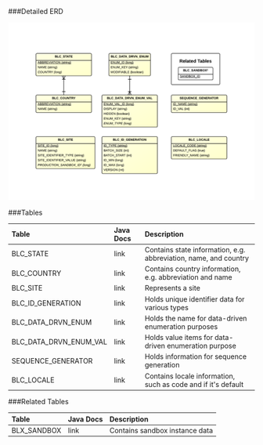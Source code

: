 ###Detailed ERD

![Common Detail](images/dataModel/CommonDetailedERD.png)

###Tables

| Table                      | Java Docs | Description                                         |
|:---------------------------|:----------|:----------------------------------------------------|
|BLC_STATE                   | link      | Contains state information, e.g. abbreviation, name, and country   |
|BLC_COUNTRY                 | link      | Contains country information, e.g. abbreviation and name          |
|BLC_SITE                    | link      | Represents a site  |
|BLC_ID_GENERATION           | link      | Holds unique identifier data for various types  |
|BLC_DATA_DRVN_ENUM          | link      | Holds the name for data-driven enumeration purposes  |
|BLC_DATA_DRVN_ENUM_VAL      | link      | Holds value items for data-driven enumeration purpose  |
|SEQUENCE_GENERATOR          | link      | Holds information for sequence generation  |
|BLC_LOCALE                  | link      | Contains locale information, such as code and if it's default  |

###Related Tables

| Table                | Java Docs	   | Description                                                    |
|:---------------------|:--------------|:---------------------------------------------------------------|
|BLX_SANDBOX           | link          | Contains sandbox instance data  |